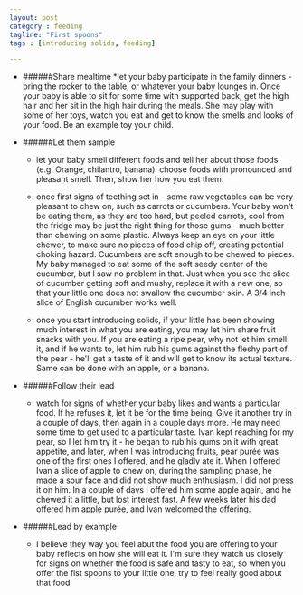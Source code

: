 ```yaml
---
layout: post
category : feeding
tagline: "First spoons"
tags : [introducing solids, feeding]

---
```


* ######Share mealtime
  *let your baby participate in the family dinners - bring the rocker to the table, or whatever your baby lounges in. Once your baby is able to sit for some time with supported back, get the high hair and her sit in the high hair during the meals. She may play with some of her toys, watch you eat and get to know the smells and looks of your food. Be an example toy your child.

* ######Let them sample
  * let your baby smell different foods and tell her about those foods (e.g. Orange, chilantro, banana). choose foods with pronounced and pleasant smell. Then, show her how you eat them.

  * once first signs of teething set in - some raw vegetables can be very pleasant to chew on, such as carrots or cucumbers. Your baby won't be eating them, as they are too hard, but peeled carrots, cool from the fridge may be just the right thing for those gums - much better than chewing on some plastic. Always keep an eye on your little chewer, to make sure no pieces of food chip off, creating potential choking hazard. Cucumbers are soft enough to be chewed to pieces. My baby managed to eat some of the soft seedy center of the cucumber, but I saw no problem in that. Just when you see the slice of cucumber getting soft and mushy, replace it with a new one, so that your little one does not swallow the cucumber skin. A 3/4 inch slice of English cucumber works well.

  * once you start introducing solids, if your little has been showing much interest in what you are eating, you may let him share fruit snacks with you. If you are eating a ripe pear, why not let him smell it, and if he wants to, let him rub his gums against the fleshy part of the pear - he'll get a taste of it and will get to know its actual texture. Same can be done with an apple, or a banana. 

* ######Follow their lead
  * watch for signs of whether your baby likes and wants a particular food. If he refuses it, let it be for the time being. Give it another try in a couple of days, then again in a couple days more. He may need some time to get used to a particular taste. Ivan kept reaching for my pear, so I let him try it - he began to rub his gums on it with great appetite, and later, when I was introducing fruits, pear purée was one of the first ones I offered, and he gladly ate it. When I offered Ivan a slice of apple to chew on, during the sampling phase, he made a sour face and did not show much enthusiasm. I did not press it on him. In a couple of days I offered him some apple again, and he chewed it a little, but lost interest fast. A few weeks later his dad offered him apple purée, and Ivan welcomed the offering. 

* ######Lead by example
  * I believe they way you feel abut the food you are offering to your baby reflects on how she will eat it. I'm sure they watch us closely for signs on whether the food is safe and tasty to eat, so when you offer the fist spoons to your little one, try to feel really good about that food

